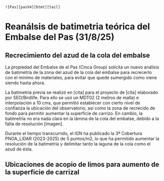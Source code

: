 `![Pas][pasV4][btmt][tail]`
# Reanálsis de batimetria teórica del Embalse del Pas (31/8/25)
## Recrecimiento del azud de la cola del embalse
La propiedad del Embalse de el Pas (Cinca Group) solicita un nuevo análisis de batimetría de la zona del azud de la cola del embalse para recrecerlo con el mínimo de materiales, para evitar que quede sumergido como viene siendo hasta ahora. 

La batimetría previa se realizó en [cita] para el proyecto de [cita] elaborado por SEO/Birdlife. Para ello se usó un MDT02 (2 metros de malla) e interpolación a 10 cms, que permitió establecer con cierto nivel de confianza la ubicación del observatorio, así como la zona de recrecido de fondo para permitir aumentar la superficie de carrizo. En cambio, la batimetría no era nada clara en la lámina de la cola del embalse, debido a la falta de resolución [imagen].

Durante el tiempo transcurrido, el IGN ha publicado la 3ª Cobertura PNOA_LIDAR (2023-2025) de 5 puntos/m2, lo que ha permitido aumentar la resolución de la batimetría y delimitar tanto la laguna de la cola como el azud de ésta.

## Ubicaciones de acopio de limos para aumento de la superficie de carrizal

